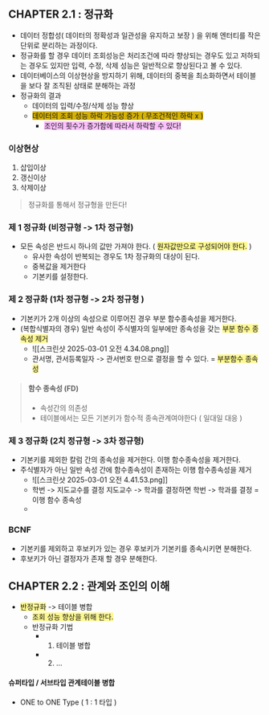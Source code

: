 ## CHAPTER 2.1 : 정규화

- 데이터 정합성( 데이터의 정확성과 일관성을 유지하고 보장 ) 을 위해 엔터티를 작은 단위로 분리하는 과정이다.
- 정규화를 할 경우 데이터 조회성능은 처리조건에 따라 향상되는 경우도 있고 저하되는 경우도 있지만 입력, 수정, 삭제 성능은 일반적으로 향상된다고 볼 수 있다. 
- 데이터베이스의 이상현상을 방지하기 위해, 데이터의 중복을 최소화하면서 테이블을 보다 잘 조직된 상태로 분해하는 과정
- 정규화의 결과
	- 데이터의 입력/수정/삭제 성능 향상
	- <span style="background:#d4b106">데이터의 조회 성능 하락 가능성 증가 ( 무조건적인 하락 x )</span>
		- <span style="background:#fdbfff">조인의 횟수가 증가함에 따라서 하락할 수 있다!</span>

### 이상현상
1. 삽입이상
2. 갱신이상
3. 삭제이상

> 정규화를 통해서 정규형을 만든다!
### 제 1 정규화 (비정규형 -> 1차 정규형)
- 모든 속성은 반드시 하나의 값만 가져야 한다. ( <span style="background:#fff88f">원자값만으로 구성되어야 한다.</span> )
	- 유사한 속성이 반복되는 경우도 1차 정규화의 대상이 된다.
	- 중복값을 제거한다
	- 기본키를 설정한다.

### 제 2 정규화 (1차 정규형 -> 2차 정규형 )
- 기본키가 2개 이상의 속성으로 이루어진 경우 부분 함수종속성을 제거한다.
- (복합식별자의 경우) 일반 속성이 주식별자의 일부에만 종속성을 갖는 <span style="background:#fff88f">부분 함수 종속성 제거</span>
	-  ![[스크린샷 2025-03-01 오전 4.34.08.png]]
	- 관서명, 관서등록일자 -> 관서번호 만으로 결정을 할 수 있다. = <span style="background:#fff88f">부분함수 종속성</span>
	

> #### 함수 종속성 (FD)
>- 속성간의 의존성
>- 테이블에서는 모든 기본키가 함수적 종속관계여야한다 ( 일대일 대응 )
### 제 3 정규화 (2치 정규형 -> 3차 정규형)
- 기본키를 제외한 칼럼 간의 종속성을 제거한다. 이행 함수종속성을 제거한다.
- 주식별자가 아닌 일반 속성 간에 함수종속성이 존재하는 이행 함수종속성을 제거
	- ![[스크린샷 2025-03-01 오전 4.41.53.png]]
	- 학번 -> 지도교수를 결정 지도교수 -> 학과를 결정하면 학번 -> 학과를 결정 = 이행 함수 종속성
	- 

### BCNF
- 기본키를 제외하고 후보키가 있는 경우 후보키가 기본키를 종속시키면 분해한다.
- 후보키가 아닌 결정자가 존재 할 경우 분해한다.


## CHAPTER 2.2 : 관계와 조인의 이해

- <span style="background:#fff88f">반정규화</span> -> 테이블 병합
	- <span style="background:#fff88f">조회 성능 향상을 위해 한다.</span>
	- 반정규화 기법
		- 1. 테이블 병합
		- 2. ...

#### 슈퍼타입 / 서브타입 관계테이블 병합

- ONE to ONE Type ( 1 : 1 타입 )

